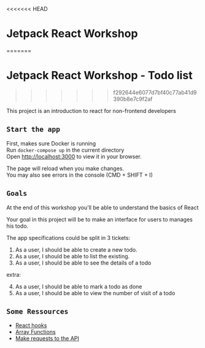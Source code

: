 <<<<<<< HEAD

# Jetpack React Workshop

=======

# Jetpack React Workshop - Todo list

> > > > > > > f292644e6077d7bf40c77ab41d9390b8e7c9f2af

This project is an introduction to react for non-frontend developers

## `Start the app`

First, makes sure Docker is running  
Run `docker-compose up` in the current directory  
Open [http://localhost:3000](http://localhost:3000) to view it in your browser.

The page will reload when you make changes.\
You may also see errors in the console (CMD + SHIFT + I)

## `Goals`

At the end of this workshop you'll be able to understand the basics of React

Your goal in this project will be to make an interface for users to manages his todo.

The app specifications could be split in 3 tickets:

1. As a user, I should be able to create a new todo.
2. As a user, I should be able to list the existing.
3. As a user, I should be able to see the details of a todo

extra:

4. As a user, I should be able to mark a todo as done
5. As a user, I should be able to view the number of visit of a todo

## `Some Ressources`

- [React hooks](https://reactjs.org/docs/hooks-overview.html)
- [Array Functions](https://www.w3schools.com/jsref/jsref_map.asp)
- [Make requests to the API](https://blog.openreplay.com/fetching-and-updating-data-with-react-query/)
